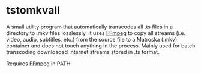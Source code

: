 # tstomkvall

A small utility program that automatically transcodes all .ts files in a directory to .mkv files losslessly. It uses [FFmpeg](https://ffmpeg.org/) to copy all streams (i.e. video, audio, subtitles, etc.) from the source file to a Matroska (.mkv) container and does not touch anything in the process. Mainly used for batch transcoding downloaded internet streams stored in .ts format.

Requires [FFmpeg](https://ffmpeg.org/) in PATH.
